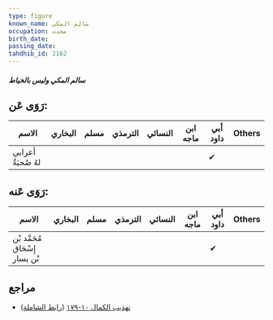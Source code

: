 ```yaml
---
type: figure
known_name: سَالِم المكي
occupation: محدث
birth_date:
passing_date:
tahdhib_id: 2162
---
```

##### سالم المكي وليس بالخياط

## رَوَى عَن:
| الاسم              | البخاري | مسلم | الترمذي | النسائي | ابن ماجه | أبي داود | Others |
| ------------------ | ------- | ---- | ------- | ------- | -------- | -------- | ------ |
| أعرابي لهُ صُحبَةٌ |         |      |         |         |          | ✔        |        |
## رَوَى عَنه:
| الاسم                          | البخاري | مسلم | الترمذي | النسائي | ابن ماجه | أبي داود | Others |
| ------------------------------ | ------- | ---- | ------- | ------- | -------- | -------- | ------ |
| مُحَمَّد بْن إِسْحَاق بْن يسار |         |      |         |         |          | ✔        |        |
## مراجع
- [تهذيب الكمال ١٠-١٧٩](obsidian://open?vault=Tahdhib-al-Kamal&file=Figures/٢١٦٢-سالم%20المكي%20وليس%20بالخياط) ([رابط الشاملة](https://shamela.ws/book/3722/4951))